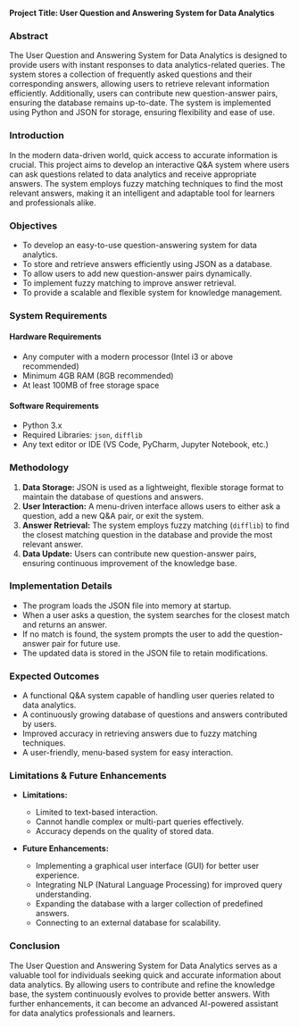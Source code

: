 **Project Title: User Question and Answering System for Data Analytics**

### **Abstract**
The User Question and Answering System for Data Analytics is designed to provide users with instant responses to data analytics-related queries. The system stores a collection of frequently asked questions and their corresponding answers, allowing users to retrieve relevant information efficiently. Additionally, users can contribute new question-answer pairs, ensuring the database remains up-to-date. The system is implemented using Python and JSON for storage, ensuring flexibility and ease of use.

### **Introduction**
In the modern data-driven world, quick access to accurate information is crucial. This project aims to develop an interactive Q&A system where users can ask questions related to data analytics and receive appropriate answers. The system employs fuzzy matching techniques to find the most relevant answers, making it an intelligent and adaptable tool for learners and professionals alike.

### **Objectives**
- To develop an easy-to-use question-answering system for data analytics.
- To store and retrieve answers efficiently using JSON as a database.
- To allow users to add new question-answer pairs dynamically.
- To implement fuzzy matching to improve answer retrieval.
- To provide a scalable and flexible system for knowledge management.

### **System Requirements**
#### **Hardware Requirements**
- Any computer with a modern processor (Intel i3 or above recommended)
- Minimum 4GB RAM (8GB recommended)
- At least 100MB of free storage space

#### **Software Requirements**
- Python 3.x
- Required Libraries: `json`, `difflib`
- Any text editor or IDE (VS Code, PyCharm, Jupyter Notebook, etc.)

### **Methodology**
1. **Data Storage:** JSON is used as a lightweight, flexible storage format to maintain the database of questions and answers.
2. **User Interaction:** A menu-driven interface allows users to either ask a question, add a new Q&A pair, or exit the system.
3. **Answer Retrieval:** The system employs fuzzy matching (`difflib`) to find the closest matching question in the database and provide the most relevant answer.
4. **Data Update:** Users can contribute new question-answer pairs, ensuring continuous improvement of the knowledge base.

### **Implementation Details**
- The program loads the JSON file into memory at startup.
- When a user asks a question, the system searches for the closest match and returns an answer.
- If no match is found, the system prompts the user to add the question-answer pair for future use.
- The updated data is stored in the JSON file to retain modifications.

### **Expected Outcomes**
- A functional Q&A system capable of handling user queries related to data analytics.
- A continuously growing database of questions and answers contributed by users.
- Improved accuracy in retrieving answers due to fuzzy matching techniques.
- A user-friendly, menu-based system for easy interaction.

### **Limitations & Future Enhancements**
- **Limitations:**
  - Limited to text-based interaction.
  - Cannot handle complex or multi-part queries effectively.
  - Accuracy depends on the quality of stored data.

- **Future Enhancements:**
  - Implementing a graphical user interface (GUI) for better user experience.
  - Integrating NLP (Natural Language Processing) for improved query understanding.
  - Expanding the database with a larger collection of predefined answers.
  - Connecting to an external database for scalability.

### **Conclusion**
The User Question and Answering System for Data Analytics serves as a valuable tool for individuals seeking quick and accurate information about data analytics. By allowing users to contribute and refine the knowledge base, the system continuously evolves to provide better answers. With further enhancements, it can become an advanced AI-powered assistant for data analytics professionals and learners.

